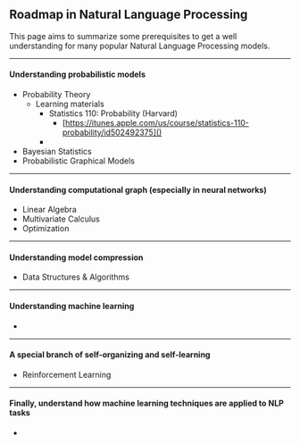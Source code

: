 Roadmap in Natural Language Processing
---


This page aims to summarize some prerequisites to get a well understanding for many popular Natural Language Processing models. 

---

#### Understanding probabilistic models

- Probability Theory
	- Learning materials
		- Statistics 110: Probability (Harvard)
			- [https://itunes.apple.com/us/course/statistics-110-probability/id502492375]()
		- 
- Bayesian Statistics
- Probabilistic Graphical Models

---

#### Understanding computational graph (especially in neural networks)

- Linear Algebra
- Multivariate Calculus
- Optimization

---

#### Understanding model compression

- Data Structures & Algorithms

---

#### Understanding machine learning

-

---

#### A special branch of self-organizing and self-learning

- Reinforcement Learning

---

#### Finally, understand how machine learning techniques are applied to NLP tasks

- 